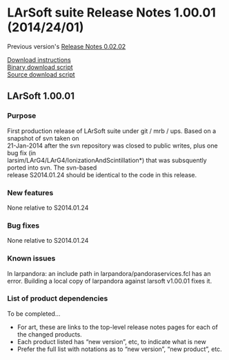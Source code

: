 # LArSoft suite Release Notes 1.00.01 (2014/24/01)

Previous version's [Release Notes 0.02.02](Release_Notes_0.02.02)

[Download instructions](http://scisoft.fnal.gov/scisoft/bundles/larsoft/v1_00_01/larsoft-v1_00_01.html)  
[Binary download script](http://scisoft.fnal.gov/scisoft/bundles/larsoft/v1_00_01/downloadLArSoft-v1_00_01.sh)  
[Source download script](http://scisoft.fnal.gov/scisoft/bundles/larsoft/v1_00_01/downloadLArSource-v1_00_01.sh)

## LArSoft 1.00.01

### Purpose

First production release of LArSoft suite under git / mrb / ups. Based on a snapshot of svn taken on  
21-Jan-2014 after the svn repository was closed to public writes, plus one bug fix (in  
larsim/LArG4/LArG4/IonizationAndScintillation\*) that was subsquently ported into svn. The svn-based  
release S2014.01.24 should be identical to the code in this release.

### New features

None relative to S2014.01.24

### Bug fixes

None relative to S2014.01.24

### Known issues

In larpandora: an include path in larpandora/pandoraservices.fcl has an error. Building a local copy of larpandora against larsoft v1.00.01 fixes it.

### List of product dependencies

To be completed…

-   For art, these are links to the top-level release notes pages for each of the changed products.
-   Each product listed has “new version”, etc, to indicate what is new
-   Prefer the full list with notations as to “new version”, “new product”, etc.
